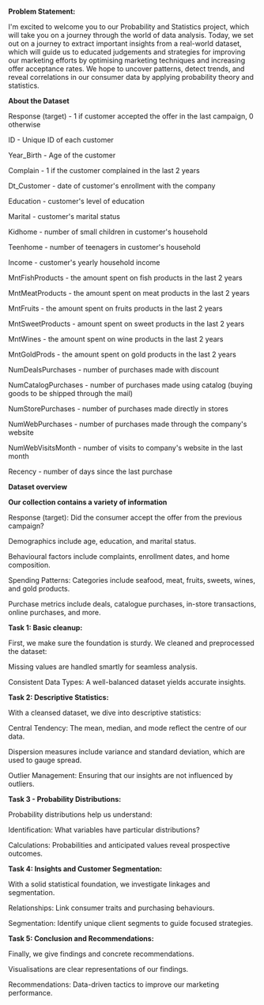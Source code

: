 **Problem Statement:**

I'm excited to welcome you to our Probability and Statistics project, which will take you on a journey through the world of data analysis. Today, we set out on a journey to extract important insights from a real-world dataset, which will guide us to educated judgements and strategies for improving our marketing efforts by optimising marketing techniques and increasing offer acceptance rates. We hope to uncover patterns, detect trends, and reveal correlations in our consumer data by applying probability theory and statistics.

**About the Dataset**

Response (target) - 1 if customer accepted the offer in the last campaign, 0 otherwise

ID - Unique ID of each customer

Year_Birth - Age of the customer

Complain - 1 if the customer complained in the last 2 years

Dt_Customer - date of customer's enrollment with the company

Education - customer's level of education

Marital - customer's marital status

Kidhome - number of small children in customer's household

Teenhome - number of teenagers in customer's household

Income - customer's yearly household income

MntFishProducts - the amount spent on fish products in the last 2 years

MntMeatProducts - the amount spent on meat products in the last 2 years

MntFruits - the amount spent on fruits products in the last 2 years

MntSweetProducts - amount spent on sweet products in the last 2 years

MntWines - the amount spent on wine products in the last 2 years

MntGoldProds - the amount spent on gold products in the last 2 years

NumDealsPurchases - number of purchases made with discount

NumCatalogPurchases - number of purchases made using catalog (buying goods to be 
shipped through the mail)

NumStorePurchases - number of purchases made directly in stores

NumWebPurchases - number of purchases made through the company's website

NumWebVisitsMonth - number of visits to company's website in the last month

Recency - number of days since the last purchase

**Dataset overview**

**Our collection contains a variety of information**

Response (target): Did the consumer accept the offer from the previous campaign?

Demographics include age, education, and marital status.

Behavioural factors include complaints, enrollment dates, and home composition.

Spending Patterns: Categories include seafood, meat, fruits, sweets, wines, and gold products.

Purchase metrics include deals, catalogue purchases, in-store transactions, online purchases, and more.

**Task 1: Basic cleanup:**

First, we make sure the foundation is sturdy. We cleaned and preprocessed the dataset:

Missing values are handled smartly for seamless analysis.

Consistent Data Types: A well-balanced dataset yields accurate insights.

**Task 2: Descriptive Statistics:**

With a cleansed dataset, we dive into descriptive statistics:

Central Tendency: The mean, median, and mode reflect the centre of our data.

Dispersion measures include variance and standard deviation, which are used to gauge spread.

Outlier Management: Ensuring that our insights are not influenced by outliers.

**Task 3 - Probability Distributions:**

Probability distributions help us understand:

Identification: What variables have particular distributions?

Calculations: Probabilities and anticipated values reveal prospective outcomes.

**Task 4: Insights and Customer Segmentation:**

With a solid statistical foundation, we investigate linkages and segmentation.

Relationships: Link consumer traits and purchasing behaviours.

Segmentation: Identify unique client segments to guide focused strategies.

**Task 5: Conclusion and Recommendations:**

Finally, we give findings and concrete recommendations.

Visualisations are clear representations of our findings.

Recommendations: Data-driven tactics to improve our marketing performance.
